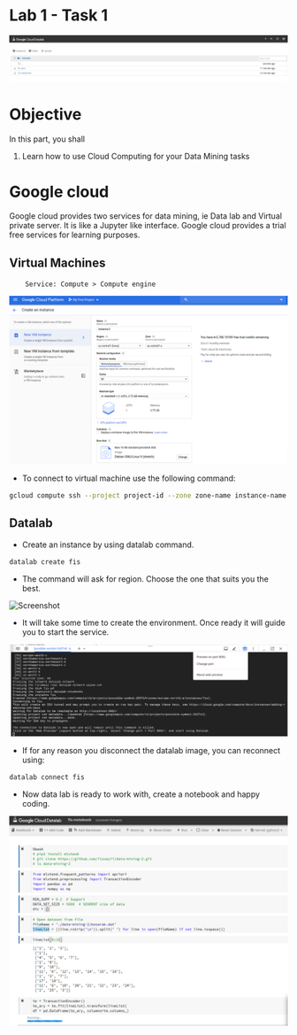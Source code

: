 Lab 1 - Task 1
===================

![Result](https://github.com/iloveyii/data-mining-1/blob/master/part1/images/dl1.png)

# Objective
In this part, you shall
1. Learn how to use Cloud Computing for your Data Mining tasks

# Google cloud
Google cloud provides two services for data mining, ie Data lab and Virtual private server. It is like a Jupyter like interface.
Google cloud provides a trial free services for learning purposes. 

## Virtual Machines
		Service: Compute > Compute engine

![Screenshot](https://github.com/iloveyii/data-mining-1/blob/master/part1/images/gc-vm2.png)


* To connect to virtual machine use the following command:
```bash
gcloud compute ssh --project project-id --zone zone-name instance-name
```
## Datalab

* Create an instance by using datalab command.
```bash
datalab create fis
```

* The command will ask for region. Choose the one that suits you the best.
		
![Screenshot](https://github.com/iloveyii/data-mining-1/blob/master/task1/images/dl-select-region.png)

* It will take some time to create the environment. Once ready it will guide you to start the service.

![Screenshot](https://github.com/iloveyii/data-mining-1/blob/master/part1/images/dl-change-port.png)

		
* If for any reason you disconnect the datalab image, you can reconnect using:

```python
datalab connect fis
```

* Now data lab is ready to work with, create a notebook and happy coding.
		
![Screenshot](https://github.com/iloveyii/data-mining-1/blob/master/part1/images/datalab_fis.png)
